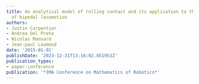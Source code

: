 ```yaml
---
title: An analytical model of rolling contact and its application to the modeling
  of bipedal locomotion
authors:
- Justin Carpentier
- Andrea Del Prete
- Nicolas Mansard
- Jean-paul Laumond
date: '2015-01-01'
publishDate: '2023-12-31T13:16:02.851953Z'
publication_types:
- paper-conference
publication: '*IMA Conference on Mathematics of Robotics*'
---
```

